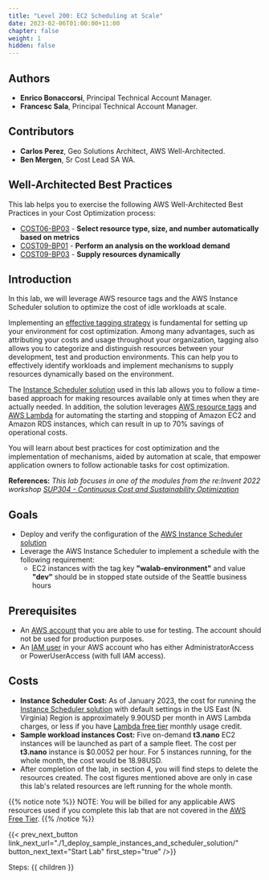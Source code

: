 ```yaml
---
title: "Level 200: EC2 Scheduling at Scale"
date: 2023-02-06T01:00:00+11:00
chapter: false
weight: 1
hidden: false
---
```


## Authors
* **Enrico Bonaccorsi**, Principal Technical Account Manager.
* **Francesc Sala**, Principal Technical Account Manager.

## Contributors
* **Carlos Perez**, Geo Solutions Architect, AWS Well-Architected.
* **Ben Mergen**, Sr Cost Lead SA WA.

## Well-Architected Best Practices

This lab helps you to exercise the following AWS Well-Architected Best Practices in your Cost Optimization process:

* [COST06-BP03](https://docs.aws.amazon.com/wellarchitected/latest/cost-optimization-pillar/cost_type_size_number_resources_metrics.html) - **Select resource type, size, and number automatically based on metrics**
* [COST09-BP01](https://docs.aws.amazon.com/wellarchitected/latest/cost-optimization-pillar/cost_manage_demand_resources_cost_analysis.html) - **Perform an analysis on the workload demand**
* [COST09-BP03](https://docs.aws.amazon.com/wellarchitected/latest/cost-optimization-pillar/cost_manage_demand_resources_dynamic.html) - **Supply resources dynamically**


## Introduction

In this lab, we will leverage AWS resource tags and the AWS Instance Scheduler solution to optimize the cost of idle workloads at scale.

Implementing an [effective tagging strategy](https://docs.aws.amazon.com/whitepapers/latest/cost-optimization-laying-the-foundation/tagging.html) is fundamental for setting up your environment for cost optimization. Among many advantages, such as attributing your costs and usage throughout your organization, tagging also allows you to categorize and distinguish resources between your development, test and production environments. This can help you to effectively identify workloads and implement mechanisms to supply resources dynamically based on the environment.

The [Instance Scheduler solution](https://aws.amazon.com/solutions/implementations/instance-scheduler-on-aws/) used in this lab allows you to follow a time-based approach for making resources available only at times when they are actually needed. In addition, the solution leverages [AWS resource tags](https://docs.aws.amazon.com/tag-editor/latest/userguide/tagging.html) and [AWS Lambda](https://aws.amazon.com/lambda/) for automating the starting and stopping of Amazon EC2 and Amazon RDS instances, which can result in up to 70% savings of operational costs.

You will learn about best practices for cost optimization and the implementation of mechanisms, aided by automation at scale, that empower application owners to follow actionable tasks for cost optimization.

**References:** *This lab focuses in one of the modules from the re:Invent 2022 workshop [SUP304 - Continuous Cost and Sustainability Optimization](https://catalog.us-east-1.prod.workshops.aws/workshops/42c0fe7e-8d1c-4d5f-8b48-c818c7952242/en-US)*


## Goals

* Deploy and verify the configuration of the [AWS Instance Scheduler solution](https://aws.amazon.com/solutions/implementations/instance-scheduler-on-aws/)
* Leverage the AWS Instance Scheduler to implement a schedule with the following requirement:
    * EC2 instances with the tag key **"walab-environment"** and value **"dev"** should be in stopped state outside of the Seattle business hours


## Prerequisites

* An [AWS account](https://portal.aws.amazon.com/gp/aws/developer/registration/index.html) that you are able to use for testing. The account should not be used for production purposes.
* An [IAM user](https://docs.aws.amazon.com/IAM/latest/UserGuide/id_users.html) in your AWS account who has either AdministratorAccess or PowerUserAccess (with full IAM access).

## Costs

* **Instance Scheduler Cost:** As of January 2023, the cost for running the [Instance Scheduler solution](https://docs.aws.amazon.com/solutions/latest/instance-scheduler-on-aws/cost.html) with default settings in the US East (N. Virginia) Region is approximately 9.90USD per month in AWS Lambda charges, or less if you have [Lambda free tier](https://aws.amazon.com/lambda/pricing/) monthly usage credit.
* **Sample workload instances Cost:** Five on-demand **t3.nano** EC2 instances will be launched as part of a sample fleet. The cost per **t3.nano** instance is $0.0052 per hour. For 5 instances running, for the whole month, the cost would be 18.98USD.
* After completion of the lab, in section 4, you will find steps to delete the resources created. The cost figures mentioned above are only in case this lab's related resources are left running for the whole month.

{{% notice note %}}
NOTE: You will be billed for any applicable AWS resources used if you complete this lab that are not covered in the [AWS Free Tier](https://aws.amazon.com/free/).
{{% /notice %}}

{{< prev_next_button link_next_url="./1_deploy_sample_instances_and_scheduler_solution/" button_next_text="Start Lab" first_step="true" />}}

Steps:
{{ children }}
